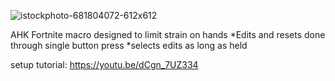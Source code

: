 ![istockphoto-681804072-612x612](https://github.com/user-attachments/assets/a663a626-405a-4c2e-8b38-e744c87190be)

AHK Fortnite macro designed to limit strain on hands
*Edits and resets done through single button press
*selects edits as long as held

setup tutorial: https://youtu.be/dCgn_7UZ334

